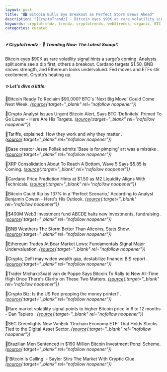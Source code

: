 ```yaml
---
layout: post
title: "🏙️ Bitcoin Bulls Eye Breakout as Perfect Storm Brews Ahead"
description: "[CryptoTrendz] - Bitcoin eyes $90K as rare volatility signal hints a surge’s coming. Analysts split.some see a dip first, others a breakout. Cardano targets $1.50, BNB shows strength, and Ethereum looks undervalued. Fed moves and ETFs stir excitement. Crypto’s heating up."
keywords: cryptotrendz, trendz, cryptotrends, web3trends, organic, BTC, Bitcoin, Web3, Digital, Analyst, Market
categories: curated
---
```


##### ⚡ CryptoTrendz - 📌 *Trending Now: The Latest Scoop!:*

Bitcoin eyes $90K as rare volatility signal hints a surge’s coming. Analysts split.some see a dip first, others a breakout. Cardano targets $1.50, BNB shows strength, and Ethereum looks undervalued. Fed moves and ETFs stir excitement. Crypto’s heating up.

##### ✨ *Let’s dive a little:*


🔹Bitcoin Ready To Reclaim $90,000? BTC's 'Next Big Move' Could Come Next Week. *([source](https://s.avyag.com/pmcw){:target="_blank" rel="nofollow noopener"})*

🔹Crypto Analyst Issues Urgent Bitcoin Alert, Says BTC 'Definitely' Primed To Go Lower - Here Are His Targets. *([source](https://s.avyag.com/57z6){:target="_blank" rel="nofollow noopener"})*

🔹Tariffs, explained: How they work and why they matter . *([source](https://s.avyag.com/ezj1){:target="_blank" rel="nofollow noopener"})*

🔹Base creator Jesse Pollak admits 'Base is for pimping' art was a mistake . *([source](https://s.avyag.com/ckgv){:target="_blank" rel="nofollow noopener"})*

🔹XRP Consolidation About To Reach A Bottom, Wave 5 Says $5.85 Is Coming. *([source](https://s.avyag.com/a9xw){:target="_blank" rel="nofollow noopener"})*

🔹Cardano Price Prediction Hints at $1.50 as M2 Liquidity Aligns With Technicals. *([source](https://s.avyag.com/72wl){:target="_blank" rel="nofollow noopener"})*

🔹Bitcoin Could Rip by 137% in a 'Perfect Scenario,' According to Analyst Benjamin Cowen - Here's His Outlook. *([source](https://s.avyag.com/f557){:target="_blank" rel="nofollow noopener"})*

🔹$400M Web3 investment fund ABCDE halts new investments, fundraising . *([source](https://s.avyag.com/ttry){:target="_blank" rel="nofollow noopener"})*

🔹BNB Weathers The Storm Better Than Altcoins, Stats Show. *([source](https://s.avyag.com/22us){:target="_blank" rel="nofollow noopener"})*

🔹Ethereum Trades At Bear Market Lows: Fundamentals Signal Major Undervaluation. *([source](https://s.avyag.com/vi5b){:target="_blank" rel="nofollow noopener"})*

🔹Crypto, DeFi may widen wealth gap, destabilize finance: BIS report . *([source](https://s.avyag.com/ojw3){:target="_blank" rel="nofollow noopener"})*

🔹Trader Michaxc3xabl van de Poppe Says Bitcoin To Rally to New All-Time High Once There's Clarity on These Two Matters. *([source](https://s.avyag.com/5wmj){:target="_blank" rel="nofollow noopener"})*

🔹Crypto Biz: Is the US Fed prepping the money printer? . *([source](https://s.avyag.com/5rt2){:target="_blank" rel="nofollow noopener"})*

🔹Rare market volatility signal points to higher Bitcoin price in 6 to 12 months - Dan Tapiero . *([source](https://s.avyag.com/fggj){:target="_blank" rel="nofollow noopener"})*

🔹SEC Greenlights New VanEck 'Onchain Economy ETF' That Holds Stocks Tied to the Digital Asset Sector. *([source](https://s.avyag.com/840u){:target="_blank" rel="nofollow noopener"})*

🔹Brazilian Men Sentenced in $190 Million Bitcoin Investment Ponzi Scheme. *([source](https://s.avyag.com/xe15){:target="_blank" rel="nofollow noopener"})*

🔹'Bitcoin Is Calling' - Saylor Stirs The Market With Cryptic Clue. *([source](https://s.avyag.com/w3qi){:target="_blank" rel="nofollow noopener"})*
